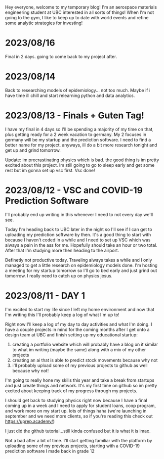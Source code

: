 Hey everyone, welcome to my temporary blog!
I'm an aerospace materials engineering student at UBC interested in all sorts of things!
When I'm not going to the gym, I like to keep up to date with world events and refine some analytic strategies for investing!

# 2023/08/16
Final in 2 days. going to come back to my project after.

# 2023/08/14
Back to researching models of epidemiology... not too much. Maybe if i have time ill chill and start relearning python and data analytics.

# 2023/08/13 - Finals + Guten Tag!
I have my final in 4 days so I'll be spending a majority of my time on that, plus getting ready for a 2 week vacation to germany. My 2 focuses in germany will be my startup and the prediction software. I need to find a better name for my project. anyways, ill do a bit more research tonight and get up and grind tomorrow.

Update: im procrastinating physics which is bad. the good thing is im pretty excited about this project. Im still going to go to sleep early and get some rest but im gonna set up vsc first. Vsc done!

# 2023/08/12 - VSC and COVID-19 Prediction Software
I'll probably end up writing in this whenever I need to not every day we'll see.

Today I'm heading back to UBC later in the night so I'll see if I can get to uploading my prediction software by then. It's a good thing to start with because I haven't coded in a while and I need to set up VSC which was always a pain in the ass for me. Hopefully should take an hour or two total. After that I'm studying more then heading to the airport.

Definetly not productive today. Traveling always takes a while and I only managed to get a little research on epidemiology models done. I'm hosting a meeting for my startup tomorrow so I'll go to bed early and just grind out tomorrow. I really need to catch up on physics jesus.

# 2023/08/11 - DAY 1
I'm excited to start my life since I left my home environment and now that I'm writing this I'll probably keep a log of what I'm up to!

Right now I'll keep a log of my day to day activities and what I'm doing.
I have a couple projects in mind for the coming months after I get onto a design team at UBC and finish setting up my educational startup:
1. creating a portfolio website which will probably have a blog on it similar to what im writing (maybe the same) along with a mix of my other projects
2. creating an ai that is able to predict stock movements because why not
3. i'll probably upload some of my previous projects to github as well because why not!

I'm going to really hone my skills this year and take a break from startups and just create things and network. It's my first time on github so im pretty excited about keeping track of my progress through my projects.

I should get back to studying physics right now because I have a final coming up in a week and I need to apply for student loans, coop program, and work more on my start up. lots of things haha
(we're launching in september and we need more clients, so if you're reading this check out https://uprep.academy/)

I just did the github tutorial...still kinda confused but it is what it is lmao.

Not a bad after a bit of time. I'll start getting familiar with the platform by uploading some of my previous projects, starting with a COVID-19 prediction software I made back in grade 12
